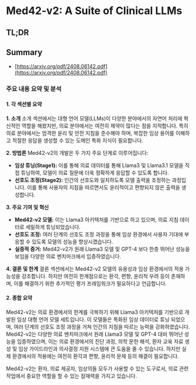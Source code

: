 # Med42-v2: A Suite of Clinical LLMs
## TL;DR
## Summary
- [https://arxiv.org/pdf/2408.06142.pdf](https://arxiv.org/pdf/2408.06142.pdf)

### 주요 내용 요약 및 분석

#### 1. 각 섹션별 요약

**1. 소개**
소개 섹션에서는 대형 언어 모델(LLMs)이 다양한 분야에서의 자연어 처리에 혁신적인 역할을 해왔지만, 의료 분야에서는 여전히 제약이 많다는 점을 지적합니다. 특히 의료 분야에서는 엄격한 윤리 및 안전 지침을 준수해야 하며, 복잡한 임상 용어를 이해하고 적절한 응답을 생성할 수 있는 도메인 특화 지식이 필요합니다.

**2. 방법론**
Med42-v2의 개발은 두 가지 주요 단계로 이루어집니다:
   - **임상 튜닝(Stage1):** 이를 통해 의료 데이터를 통해 Llama3 및 Llama3.1 모델을 직접 튜닝하여, 모델이 의료 질문에 더욱 정확하게 응답할 수 있도록 합니다.
   - **선호도 조정(Stage2):** 인간의 선호도와 일치하도록 모델 출력을 조정하는 과정입니다. 이를 통해 사용자의 지침을 따르면서도 윤리적이고 편향되지 않은 출력을 생성합니다.

**3. 주요 기여 및 혁신**
- **Med42-v2 모델:** 이는 Llama3 아키텍처를 기반으로 하고 있으며, 의료 지침 데이터로 세밀하게 튜닝되었습니다.
- **선호도 조정:** 여러 단계의 선호도 조정 과정을 통해 임상 환경에서 사용자 기대에 부응할 수 있도록 모델의 성능을 향상시켰습니다.
- **실증적 증거:** Med42-v2가 원래 Llama3 모델 및 GPT-4 보다 한층 뛰어난 성능을 보임을 다양한 의료 벤치마크에서 입증하였습니다.

**4. 결론 및 한계**
결론 섹션에서는 Med42-v2 모델의 유용성과 임상 환경에서의 적용 가능성을 강조합니다. 하지만 여전히 한계점으로는 환각, 편향, 윤리적 우려 등이 존재하며, 이를 해결하기 위한 추가적인 평가 프레임워크가 필요하다고 언급합니다.

#### 2. 종합 요약

Med42-v2는 의료 환경에서의 한계를 극복하기 위해 Llama3 아키텍처를 기반으로 개발된 임상 대형 언어 모델 세트입니다. 이 모델들은 특화된 임상 데이터로 튜닝 되었으며, 여러 단계의 선호도 조정 과정을 거쳐 인간의 지침을 따르는 능력을 강화하였습니다. Med42-v2는 다양한 의료 벤치마크에서 원래 Llama3 모델 및 GPT-4 대비 뛰어난 성능을 입증하였으며, 이는 의료 환경에서의 진단 과정, 의학 문헌 해석, 환자 교육 자료 생성 및 임상 가이드라인과 의사결정 지원 시스템에 큰 도움을 줄 수 있습니다. 하지만 실제 환경에서의 적용에는 여전히 환각과 편향, 윤리적 문제 등의 해결이 필요합니다.

Med42-v2는 환자, 의료 제공자, 임상의들 모두가 사용할 수 있는 도구로서, 의료 관련 작업에서 중요한 역할을 할 수 있는 잠재력을 가지고 있습니다.